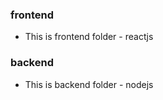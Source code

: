 ### frontend 

<ul>
<li>This is frontend folder - reactjs</li>
</ul>

### backend 

<ul>
<li>This is backend folder - nodejs</li>
</ul>